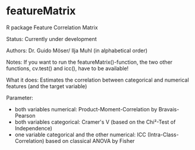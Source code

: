 # featureMatrix
R package Feature Correlation Matrix

Status: Currently under development

Authors:
Dr. Guido Möser/ Ilja Muhl (in alphabetical order)

Notes:
If you want to run the featureMatrix()-function, the two other functions, cv.test() and icc(), have to be available! 

What it does:
Estimates the correlation between categorical and numerical features (and the target variable)

Parameter:
- both variables numerical: Product-Moment-Correlation by Bravais-Pearson
- both variables categorical: Cramer's V (based on the Chi²-Test of Independence)
- one variable categorical and the other numerical: ICC (Intra-Class-Correlation) based on classical ANOVA by Fisher
